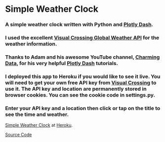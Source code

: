 # Simple Weather Clock

### A simple weather clock written with Python and [Plotly Dash](https://plotly.com/dash/).

### I used the excellent [Visual Crossing Global Weather API](https://www.visualcrossing.com/weather-api) for the weather information.

### Thanks to Adam and his awesome YouTube channel, [Charming Data](https://www.youtube.com/c/CharmingData/featured), for his very helpful [Plotly Dash](https://plotly.com/dash/) tutorials.

### I deployed this app to Heroku if you would like to see it live. You will need to get your own free API key from [Visual Crossing](https://www.visualcrossing.com/weather-api) to use it.  The API key and location are permanently stored in browser cookies. You can see the cookie code in settings.py.

### Enter your API key and a location then click or tap on the title to see the time and weather.

[Simple Weather Clock](https://simpleweatherclock.herokuapp.com/) at [Heroku](https://www.heroku.com/).

[Source Code](https://github.com/greggpatton/dash-simple-weather-clock)